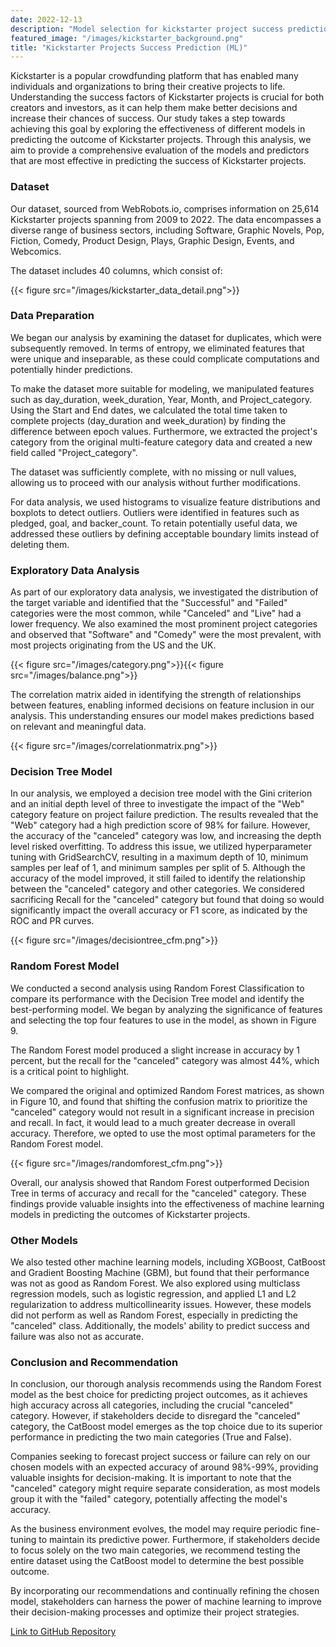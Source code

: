 ```yaml
---
date: 2022-12-13
description: "Model selection for kickstarter project success prediction"
featured_image: "/images/kickstarter_background.png"
title: "Kickstarter Projects Success Prediction (ML)"
---
```


Kickstarter is a popular crowdfunding platform that has enabled many individuals and organizations to bring their creative projects to life. Understanding the success factors of Kickstarter projects is crucial for both creators and investors, as it can help them make better decisions and increase their chances of success. Our study takes a step towards achieving this goal by exploring the effectiveness of different models in predicting the outcome of Kickstarter projects. Through this analysis, we aim to provide a comprehensive evaluation of the models and predictors that are most effective in predicting the success of Kickstarter projects.

### Dataset 

Our dataset, sourced from WebRobots.io, comprises information on 25,614 Kickstarter projects spanning from 2009 to 2022. The data encompasses a diverse range of business sectors, including Software, Graphic Novels, Pop, Fiction, Comedy, Product Design, Plays, Graphic Design, Events, and Webcomics.

The dataset includes 40 columns, which consist of:

{{< figure src="/images/kickstarter_data_detail.png">}}

### Data Preparation 

We began our analysis by examining the dataset for duplicates, which were subsequently removed. In terms of entropy, we eliminated features that were unique and inseparable, as these could complicate computations and potentially hinder predictions.

To make the dataset more suitable for modeling, we manipulated features such as day_duration, week_duration, Year, Month, and Project_category. Using the Start and End dates, we calculated the total time taken to complete projects (day_duration and week_duration) by finding the difference between epoch values. Furthermore, we extracted the project's category from the original multi-feature category data and created a new field called "Project_category".

The dataset was sufficiently complete, with no missing or null values, allowing us to proceed with our analysis without further modifications.

For data analysis, we used histograms to visualize feature distributions and boxplots to detect outliers. Outliers were identified in features such as pledged, goal, and backer_count. To retain potentially useful data, we addressed these outliers by defining acceptable boundary limits instead of deleting them.

### Exploratory Data Analysis

As part of our exploratory data analysis, we investigated the distribution of the target variable and identified that the "Successful" and "Failed" categories were the most common, while "Canceled" and "Live" had a lower frequency. We also examined the most prominent project categories and observed that "Software" and "Comedy" were the most prevalent, with most projects originating from the US and the UK.

{{< figure src="/images/category.png">}}{{< figure src="/images/balance.png">}}

The correlation matrix aided in identifying the strength of relationships between features, enabling informed decisions on feature inclusion in our analysis. This understanding ensures our model makes predictions based on relevant and meaningful data.

{{< figure src="/images/correlationmatrix.png">}}

### Decision Tree Model

In our analysis, we employed a decision tree model with the Gini criterion and an initial depth level of three to investigate the impact of the "Web" category feature on project failure prediction. The results revealed that the "Web" category had a high prediction score of 98% for failure. However, the accuracy of the "canceled" category was low, and increasing the depth level risked overfitting. To address this issue, we utilized hyperparameter tuning with GridSearchCV, resulting in a maximum depth of 10, minimum samples per leaf of 1, and minimum samples per split of 5. Although the accuracy of the model improved, it still failed to identify the relationship between the "canceled" category and other categories. We considered sacrificing Recall for the "canceled" category but found that doing so would significantly impact the overall accuracy or F1 score, as indicated by the ROC and PR curves.

{{< figure src="/images/decisiontree_cfm.png">}}

### Random Forest Model

We conducted a second analysis using Random Forest Classification to compare its performance with the Decision Tree model and identify the best-performing model. We began by analyzing the significance of features and selecting the top four features to use in the model, as shown in Figure 9.

The Random Forest model produced a slight increase in accuracy by 1 percent, but the recall for the "canceled" category was almost 44%, which is a critical point to highlight.

We compared the original and optimized Random Forest matrices, as shown in Figure 10, and found that shifting the confusion matrix to prioritize the "canceled" category would not result in a significant increase in precision and recall. In fact, it would lead to a much greater decrease in overall accuracy. Therefore, we opted to use the most optimal parameters for the Random Forest model.

{{< figure src="/images/randomforest_cfm.png">}}

Overall, our analysis showed that Random Forest outperformed Decision Tree in terms of accuracy and recall for the "canceled" category. These findings provide valuable insights into the effectiveness of machine learning models in predicting the outcomes of Kickstarter projects.

### Other Models

We also tested other machine learning models, including XGBoost, CatBoost and Gradient Boosting Machine (GBM), but found that their performance was not as good as Random Forest. We also explored using multiclass regression models, such as logistic regression, and applied L1 and L2 regularization to address multicollinearity issues. However, these models did not perform as well as Random Forest, especially in predicting the "canceled" class. Additionally, the models' ability to predict success and failure was also not as accurate.

### Conclusion and Recommendation

In conclusion, our thorough analysis recommends using the Random Forest model as the best choice for predicting project outcomes, as it achieves high accuracy across all categories, including the crucial "canceled" category. However, if stakeholders decide to disregard the "canceled" category, the CatBoost model emerges as the top choice due to its superior performance in predicting the two main categories (True and False).

Companies seeking to forecast project success or failure can rely on our chosen models with an expected accuracy of around 98%-99%, providing valuable insights for decision-making. It is important to note that the "canceled" category might require separate consideration, as most models group it with the "failed" category, potentially affecting the model's accuracy.

As the business environment evolves, the model may require periodic fine-tuning to maintain its predictive power. Furthermore, if stakeholders decide to focus solely on the two main categories, we recommend testing the entire dataset using the CatBoost model to determine the best possible outcome.

By incorporating our recommendations and continually refining the chosen model, stakeholders can harness the power of machine learning to improve their decision-making processes and optimize their project strategies.



[Link to GitHub Repository](https://github.com/Teerajate2/kickstarter_proj)